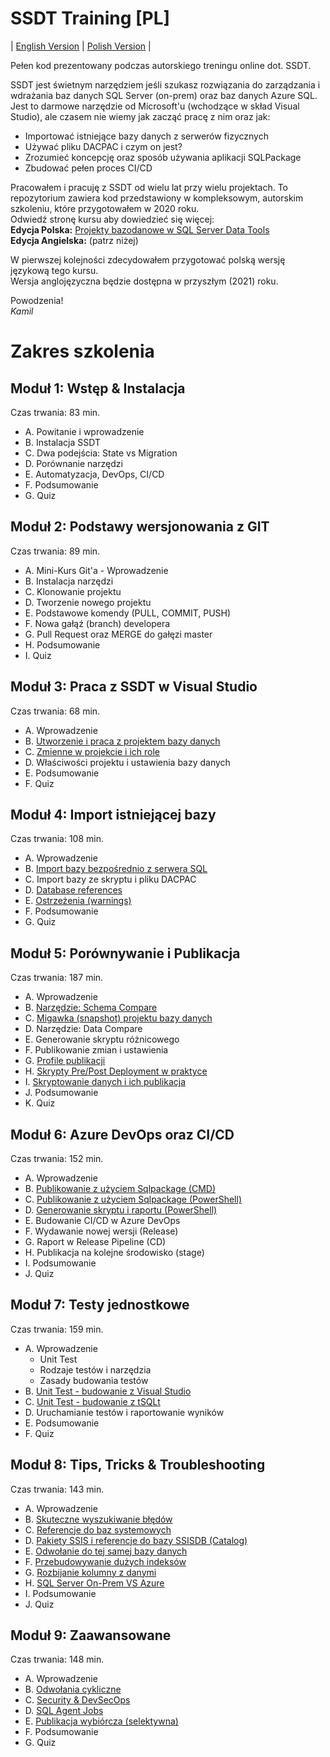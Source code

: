 # SSDT Training [PL]

| [English Version](../README.md) | [Polish Version](#) |

Pełen kod prezentowany podczas autorskiego treningu online dot. SSDT.  

SSDT jest świetnym narzędziem jeśli szukasz rozwiązania do zarządzania i wdrażania baz danych SQL Server (on-prem) oraz baz danych Azure SQL. Jest to darmowe narzędzie od Microsoft'u (wchodzące w skład Visual Studio), ale czasem nie wiemy jak zacząć pracę z nim oraz jak:
* Importować istniejące bazy danych z serwerów fizycznych
* Używać pliku DACPAC i czym on jest?
* Zrozumieć koncepcję oraz sposób używania aplikacji SQLPackage
* Zbudować pełen proces CI/CD 

Pracowałem i pracuję z SSDT od wielu lat przy wielu projektach. To repozytorium zawiera kod przedstawiony w kompleksowym, autorskim szkoleniu, które przygotowałem w 2020 roku.  
Odwiedź stronę kursu aby dowiedzieć się więcej:  
**Edycja Polska:** [Projekty bazodanowe w SQL Server Data Tools](https://www.kursysql.pl/szkolenie-projekty-bazodanowe-w-sql-server-data-tools/)  
**Edycja Angielska:** (patrz niżej)

W pierwszej kolejności zdecydowałem przygotować polską wersję językową tego kursu.  
Wersja anglojęzyczna będzie dostępna w przyszłym (2021) roku.  

Powodzenia!  
*Kamil*

# Zakres szkolenia

## Moduł 1: Wstęp & Instalacja
Czas trwania: 83 min.
* A. Powitanie i wprowadzenie
* B. Instalacja SSDT
* C. Dwa podejścia: State vs Migration
* D. Porównanie narzędzi
* E. Automatyzacja, DevOps, CI/CD
* F. Podsumowanie
* G. Quiz

## Moduł 2: Podstawy wersjonowania z GIT
Czas trwania: 89 min.
* A. Mini-Kurs Git'a - Wprowadzenie
* B. Instalacja narzędzi
* C. Klonowanie projektu
* D. Tworzenie nowego projektu
* E. Podstawowe komendy (PULL, COMMIT, PUSH)
* F. Nowa gałąź (branch) developera
* G. Pull Request oraz MERGE do gałęzi master
* H. Podsumowanie
* I. Quiz

## Moduł 3: Praca z SSDT w Visual Studio
Czas trwania: 68 min.
* A. Wprowadzenie
* B. [Utworzenie i praca z projektem bazy danych](../src/Introduction/)
* C. [Zmienne w projekcie i ich role](../src/Variables/)
* D. Właściwości projektu i ustawienia bazy danych
* E. Podsumowanie
* F. Quiz

## Moduł 4: Import istniejącej bazy
Czas trwania: 108 min.
* A. Wprowadzenie
* B. [Import bazy bezpośrednio z serwera SQL](../src/Import/)
* C. Import bazy ze skryptu i pliku DACPAC
* D. [Database references](../src/References/)
* E. [Ostrzeżenia (warnings)](../src/Warnings/)
* F. Podsumowanie
* G. Quiz

## Moduł 5: Porównywanie i Publikacja
Czas trwania: 187 min.
* A. Wprowadzenie
* B. [Narzędzie: Schema Compare](../src/Compare/)
* C. [Migawka (snapshot) projektu bazy danych](../src/Compare/WideWorldImporters/Snapshots/)
* D. Narzędzie: Data Compare
* E. Generowanie skryptu różnicowego
* F. Publikowanie zmian i ustawienia
* G. [Profile publikacji](../src/Publishing/)
* H. [Skrypty Pre/Post Deployment w praktyce](../src/PrePostDeployment/)
* I. [Skryptowanie danych i ich publikacja](../src/ScriptingData/)
* J. Podsumowanie
* K. Quiz

## Moduł 6: Azure DevOps oraz CI/CD
Czas trwania: 152 min.
* A. Wprowadzenie
* B. [Publikowanie z użyciem Sqlpackage (CMD)](../src/sqlpackage/demo1.cmd)
* C. [Publikowanie z użyciem Sqlpackage (PowerShell)](../src/sqlpackage/demo2.ps1)
* D. [Generowanie skryptu i raportu (PowerShell)](../src/sqlpackage/demo3.ps1)
* E. Budowanie CI/CD w Azure DevOps
* F. Wydawanie nowej wersji (Release)
* G. Raport w Release Pipeline (CD)
* H. Publikacja na kolejne środowisko (stage)
* I. Podsumowanie
* J. Quiz

## Moduł 7: Testy jednostkowe
Czas trwania: 159 min.
* A. Wprowadzenie
  * Unit Test
  * Rodzaje testów i narzędzia
  * Zasady budowania testów
* B. [Unit Test - budowanie z Visual Studio](../src/Testing-SSDT/)
* C. [Unit Test - budowanie z tSQLt](../src/Testing-tSQLt/)
* D. Uruchamianie testów i raportowanie wyników
* E. Podsumowanie
* F. Quiz

## Moduł 8: Tips, Tricks & Troubleshooting
Czas trwania: 143 min.
* A. Wprowadzenie
* B. [Skuteczne wyszukiwanie błędów](../src/Tips&Tricks/)
* C. [Referencje do baz systemowych](../src/Tips&Tricks/)
* D. [Pakiety SSIS i referencje do bazy SSISDB (Catalog)](../src/SSISDB/)
* E. [Odwołanie do tej samej bazy danych](../src/Tips&Tricks/)
* F. [Przebudowywanie dużych indeksów](../src/Indexes/)
* G. [Rozbijanie kolumny z danymi](../src/DataManipulation/)
* H. [SQL Server On-Prem VS Azure](../src/SqlServerVsAzureSQLDB/)
* I. Podsumowanie
* J. Quiz

## Moduł 9: Zaawansowane
Czas trwania: 148 min.
* A. Wprowadzenie
* B. [Odwołania cykliczne](../src/CircularRefs/)
* C. [Security & DevSecOps](../src/Security/)
* D. [SQL Agent Jobs](../src/SQLJobs/)
* E. [Publikacja wybiórcza (selektywna)](../src/sqlpackage-selective/)
* F. Podsumowanie
* G. Quiz

